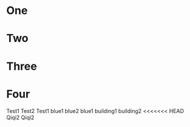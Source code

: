 # One
# Two
# Three
# Four
Test1 Test2 Test1
blue1 blue2 blue1
building1 building2
<<<<<<< HEAD
Qiqi2 Qiqi2
